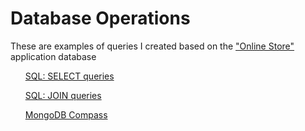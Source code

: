# Database Operations 

These are examples of queries I created based on the ["Online Store"](https://qa.demoshopping.ru/) application database

 <ul>
<a href="https://docs.google.com/spreadsheets/d/15N8EZS1zXELR2Wn3f2V6mnG15X5d6mzwvmeiYOZMz8g/edit?gid=0#gid=0">SQL: SELECT queries</a>
</ul>

 <ul>
<a href="https://docs.google.com/spreadsheets/d/1O-UrYUgbNLX5a1ZZa6S-y-sMyTITnF8xPlmF48g260k/edit?gid=0#gid=0">SQL: JOIN queries</a>
</ul>

 <ul>
<a href="https://docs.google.com/spreadsheets/d/1gMCa3Ji8kpeonKnpmSWpJnipXQLwzj_HOyc2yjfjcs0/edit?gid=0#gid=0">MongoDB Compass</a>
</ul>

